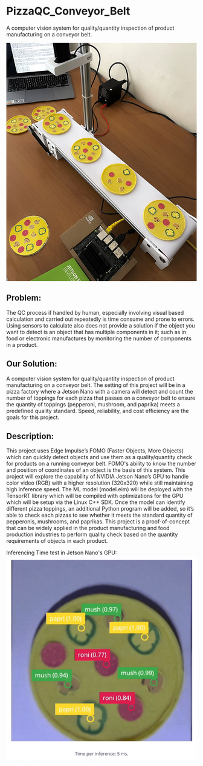 # PizzaQC_Conveyor_Belt
A computer vision system for quality/quantity inspection of product manufacturing on a conveyor belt.

![Photo01.jpg](Photo01.jpg)

## Problem:
The QC process if handled by human, especially involving visual based calculation and carried out repeatedly is time consume and prone to errors. Using sensors to calculate also does not provide a solution if the object you want to detect is an object that has multiple components in it; such as in food or electronic manufactures by monitoring the number of components in a product.

## Our Solution:
A computer vision system for quality/quantity inspection of product manufacturing on a conveyor belt. The setting of this project will be in a pizza factory where a Jetson Nano with a camera will detect and count the number of toppings for each pizza that passes on a conveyor belt to ensure the quantity of toppings (pepperoni, mushroom, and paprika) meets a predefined quality standard. Speed, reliability, and cost efficiency are the goals for this project.

## Description:
This project uses Edge Impulse’s FOMO (Faster Objects, More Objects) which can quickly detect objects and use them as a quality/quantity check for products on a running conveyor belt. FOMO's ability to know the number and position of coordinates of an object is the basis of this system. This project will explore the capability of NVIDIA Jetson Nano’s GPU to handle color video (RGB) with a higher resolution (320x320) while still maintaining high inference speed. The ML model (model.eim) will be deployed with the TensorRT library which will be compiled with optimizations for the GPU which will be setup via the Linux C++ SDK. Once the model can identify different pizza toppings, an additional Python program will be added, so it’s able to check each pizzas to see whether it meets the standard quantity of pepperonis, mushrooms, and paprikas. This project is a proof-of-concept that can be widely applied in the product manufacturing and food production industries to perform quality check based on the quantity requirements of objects in each product.

Inferencing Time test in Jetson Nano's GPU:
![5ms.gif](5ms.gif)
